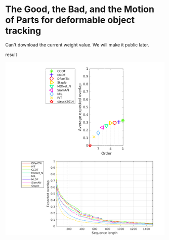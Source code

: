 # The Good, the Bad, and the Motion of Parts for deformable object tracking
Can't download the current weight value.
We will make it public later.

result

![result](./image/result.png)
